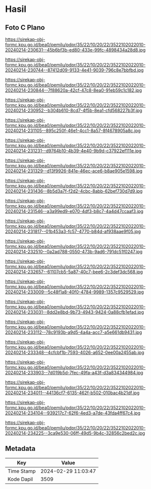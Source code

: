 # Hasil

## Foto C Plano

https://sirekap-obj-formc.kpu.go.id/bea0/pemilu/pdpr/35/22/10/20/22/3522102022010-20240214-230631--45b6bf3b-ed80-433e-99fc-4898434a28d8.jpg

https://sirekap-obj-formc.kpu.go.id/bea0/pemilu/pdpr/35/22/10/20/22/3522102022010-20240214-230744--87412d09-9133-4e41-9039-796c8e7bbfbd.jpg

https://sirekap-obj-formc.kpu.go.id/bea0/pemilu/pdpr/35/22/10/20/22/3522102022010-20240214-230844--7f88620a-42cf-47c8-8ea0-91eb59c1c182.jpg

https://sirekap-obj-formc.kpu.go.id/bea0/pemilu/pdpr/35/22/10/20/22/3522102022010-20240214-230952--b304b610-8cd7-4f5b-8ea1-cfd568227b3f.jpg

https://sirekap-obj-formc.kpu.go.id/bea0/pemilu/pdpr/35/22/10/20/22/3522102022010-20240214-231105--895c250f-46e1-4cc1-8a57-8f4678905a8c.jpg

https://sirekap-obj-formc.kpu.go.id/bea0/pemilu/pdpr/35/22/10/20/22/3522102022010-20240214-231231--d9764b10-4b39-4e40-9b9d-c37922ef111e.jpg

https://sirekap-obj-formc.kpu.go.id/bea0/pemilu/pdpr/35/22/10/20/22/3522102022010-20240214-231329--d13f9926-841e-46ec-ace6-b8ae905e1598.jpg

https://sirekap-obj-formc.kpu.go.id/bea0/pemilu/pdpr/35/22/10/20/22/3522102022010-20240214-231436--8b5d3a7f-f2d2-4cbc-8abb-62bef730d7d9.jpg

https://sirekap-obj-formc.kpu.go.id/bea0/pemilu/pdpr/35/22/10/20/22/3522102022010-20240214-231546--a3a99ed9-e070-4df3-b8c7-4a4d47ccaaf3.jpg

https://sirekap-obj-formc.kpu.go.id/bea0/pemilu/pdpr/35/22/10/20/22/3522102022010-20240214-231817--01b453a3-fc57-4770-b84d-af938aae9f05.jpg

https://sirekap-obj-formc.kpu.go.id/bea0/pemilu/pdpr/35/22/10/20/22/3522102022010-20240214-232510--0a2ad788-0550-473b-9ad6-791dc51f0247.jpg

https://sirekap-obj-formc.kpu.go.id/bea0/pemilu/pdpr/35/22/10/20/22/3522102022010-20240214-232657--61107cb5-5a87-40c7-bee6-2c3def3dc568.jpg

https://sirekap-obj-formc.kpu.go.id/bea0/pemilu/pdpr/35/22/10/20/22/3522102022010-20240214-233009--5c48f1a8-40f0-4784-9989-1357c9529529.jpg

https://sirekap-obj-formc.kpu.go.id/bea0/pemilu/pdpr/35/22/10/20/22/3522102022010-20240214-233031--8dd2e8bd-9b73-4943-9424-0a88cfb1efad.jpg

https://sirekap-obj-formc.kpu.go.id/bea0/pemilu/pdpr/35/22/10/20/22/3522102022010-20240214-233112--78c9193b-a9d5-4a4a-acc7-a5e661db9431.jpg

https://sirekap-obj-formc.kpu.go.id/bea0/pemilu/pdpr/35/22/10/20/22/3522102022010-20240214-233348--4cfcbf1b-7593-4026-a652-0ee00a2455ab.jpg

https://sirekap-obj-formc.kpu.go.id/bea0/pemilu/pdpr/35/22/10/20/22/3522102022010-20240214-233903--7d019b5d-7fec-49fa-a43f-d3a834344984.jpg

https://sirekap-obj-formc.kpu.go.id/bea0/pemilu/pdpr/35/22/10/20/22/3522102022010-20240214-234011--44136cf7-6135-462f-b502-010bac4b21df.jpg

https://sirekap-obj-formc.kpu.go.id/bea0/pemilu/pdpr/35/22/10/20/22/3522102022010-20240214-234104--939217c7-62f6-4ed3-a7de-43fda4ff67c4.jpg

https://sirekap-obj-formc.kpu.go.id/bea0/pemilu/pdpr/35/22/10/20/22/3522102022010-20240214-234225--3ca9e530-06ff-49d5-9b4c-32856c2bed2c.jpg


## Metadata

| Key        | Value               |
| ---------- | ------------------- |
| Time Stamp | 2024-02-29 11:03:47 |
| Kode Dapil | 3509                |



